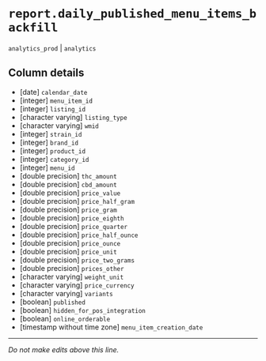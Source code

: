 # `report.daily_published_menu_items_backfill`
`analytics_prod` | `analytics`

## Column details
* [date]      `calendar_date`
* [integer]   `menu_item_id`
* [integer]   `listing_id`
* [character varying] `listing_type`
* [character varying] `wmid`
* [integer]   `strain_id`
* [integer]   `brand_id`
* [integer]   `product_id`
* [integer]   `category_id`
* [integer]   `menu_id`
* [double precision] `thc_amount`
* [double precision] `cbd_amount`
* [double precision] `price_value`
* [double precision] `price_half_gram`
* [double precision] `price_gram`
* [double precision] `price_eighth`
* [double precision] `price_quarter`
* [double precision] `price_half_ounce`
* [double precision] `price_ounce`
* [double precision] `price_unit`
* [double precision] `price_two_grams`
* [double precision] `prices_other`
* [character varying] `weight_unit`
* [character varying] `price_currency`
* [character varying] `variants`
* [boolean]   `published`
* [boolean]   `hidden_for_pos_integration`
* [boolean]   `online_orderable`
* [timestamp without time zone] `menu_item_creation_date`

-------------------------------------------------------------------------------
*Do not make edits above this line.*
